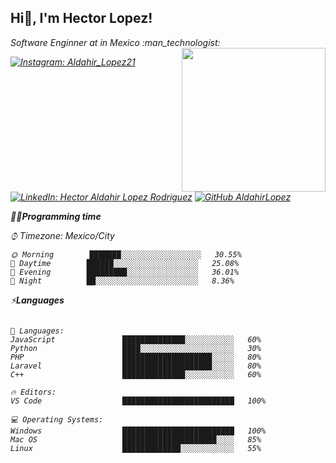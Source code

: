 <h2> Hi👋, I'm Hector Lopez!</h2>

<p><em>Software Enginner at <a>in Mexico :man_technologist:</a>
<img align='right' src="https://media.giphy.com/media/M9gbBd9nbDrOTu1Mqx/giphy.gif" width="230">

[![Instagram: Aldahir_Lopez21](https://img.shields.io/badge/Instagram-aldahir__lopez21-blue?style=social&logo=instagram)](https://www.instagram.com/aldahir_lopez21)
[![LinkedIn: Hector Aldahir Lopez Rodriguez](https://img.shields.io/badge/LinkedIn-Hector%20Aldahir%20Lopez%20Rodriguez-blue?style=social&logo=linkedin)](https://www.linkedin.com/in/hector-aldahir-lopez-rodriguez-528022227)
[![GitHub AldahirLopez](https://img.shields.io/github/followers/AldahirLopez?label=follow&style=social)](https://github.com/AldahirLopez)

<!--START_SECTION:waka-->
🙋‍♂️**Programming time** 

⌚︎ Timezone: Mexico/City
```text
🌞 Morning        ███████░░░░░░░░░░░░░░░░░░   30.55% 
🌆 Daytime        ██████░░░░░░░░░░░░░░░░░░░   25.08% 
🌃 Evening        █████████░░░░░░░░░░░░░░░░   36.01% 
🌙 Night          ██░░░░░░░░░░░░░░░░░░░░░░░   8.36%

```

⚡**Languages** 

```text

💬 Languages: 
JavaScript               ██████████████░░░░░░░░░░░   60% 
Python                   ████░░░░░░░░░░░░░░░░░░░░░   30% 
PHP                      ████████████████████░░░░░   80% 
Laravel                  ████████████████████░░░░░   80% 
C++                      ██████████████░░░░░░░░░░░   60%

🔥 Editors: 
VS Code                  █████████████████████████   100% 

💻 Operating Systems: 
Windows                  █████████████████████████   100%
Mac OS                   █████████████████████░░░░   85%
Linux                    █████████████░░░░░░░░░░░░   55%

```
<!--END_SECTION:waka-->
